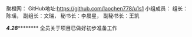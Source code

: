 聚橙网：
GitHub地址:https://github.com/laochen778/u1s1
小组成员：
组长：陈瑶，
副组长：文瑞，
秘书长：李晨星，
副秘书长：王凯

*********************4.28*****************************
全员关于项目已做好初步准备工作
